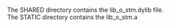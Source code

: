 The SHARED directory contains the lib_o_stm.dylib file.<br>
The STATIC directory contains the lib_o_stm.a<br>
